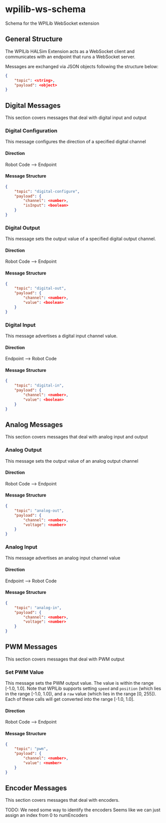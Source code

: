 # wpilib-ws-schema
Schema for the WPILib WebSocket extension

## General Structure
The WPILib HALSim Extension acts as a WebSocket client and communicates with an endpoint that runs a WebSocket server.

Messages are exchanged via JSON objects following the structure below:

```json
{
    "topic": <string>,
    "payload": <object>
}
```

## Digital Messages
This section covers messages that deal with digital input and output

### Digital Configuration
This message configures the direction of a specified digital channel

#### Direction
Robot Code --> Endpoint

#### Message Structure
```json
{
    "topic": "digital-configure",
    "payload": {
        "channel": <number>,
        "isInput": <boolean>
    }
}
```

### Digital Output
This message sets the output value of a specified digital output channel.

#### Direction
Robot Code --> Endpoint

#### Message Structure
```json
{
    "topic": "digital-out",
    "payload": {
        "channel": <number>,
        "value": <boolean>
    }
}
```

### Digital Input
This message advertises a digital input channel value.

#### Direction
Endpoint --> Robot Code

#### Message Structure
```json
{
    "topic": "digital-in",
    "payload": {
        "channel": <number>,
        "value": <boolean>
    }
}
```

## Analog Messages
This section covers messages that deal with analog input and output

### Analog Output
This message sets the output value of an analog output channel

#### Direction
Robot Code --> Endpoint

#### Message Structure
```json
{
    "topic": "analog-out",
    "payload": {
        "channel": <number>,
        "voltage": <number>
    }
}
```

### Analog Input
This message advertises an analog input channel value

#### Direction
Endpoint --> Robot Code

#### Message Structure
```json
{
    "topic": "analog-in",
    "payload": {
        "channel": <number>,
        "voltage": <number>
    }
}
```

## PWM Messages
This section covers messages that deal with PWM output

### Set PWM Value
This message sets the PWM output value. The value is within the range [-1.0, 1.0]. Note that WPILib supports setting `speed` and `position` (which lies in the range [-1.0, 1.0]), and a `raw` value (which lies in the range [0, 255]). Each of these calls will get converted into the range [-1.0, 1.0].

#### Direction
Robot Code --> Endpoint

#### Message Structure
```json
{
    "topic": "pwm",
    "payload": {
        "channel": <number>,
        "value": <number>
    }
}
```

## Encoder Messages
This section covers messages that deal with encoders.

TODO: We need some way to identify the encoders
Seems like we can just assign an index from 0 to numEncoders

